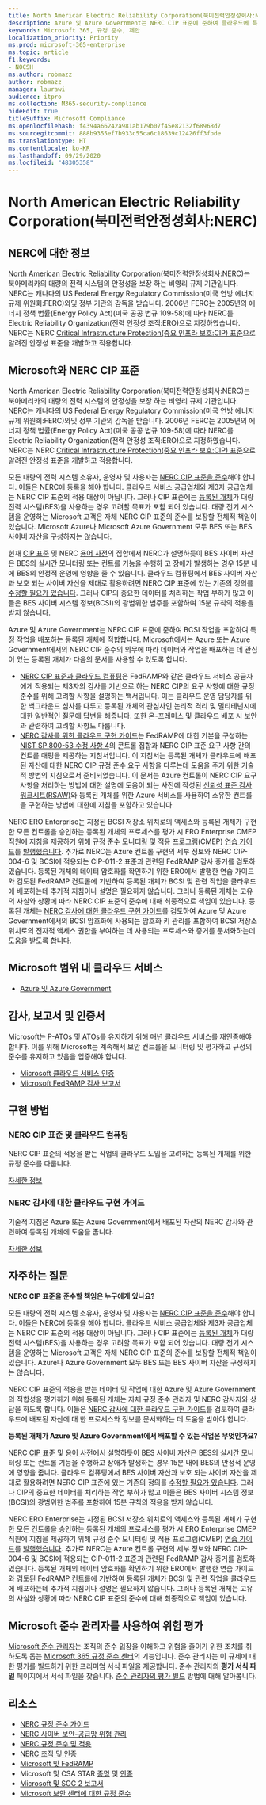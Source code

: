 ```yaml
---
title: North American Electric Reliability Corporation(북미전력안정성회사:NERC)
description: Azure 및 Azure Government는 NERC CIP 표준에 준하여 클라우드에 특정 작업을 배포하는 등록된 개체에 적합합니다.
keywords: Microsoft 365, 규정 준수, 제안
localization_priority: Priority
ms.prod: microsoft-365-enterprise
ms.topic: article
f1.keywords:
- NOCSH
ms.author: robmazz
author: robmazz
manager: laurawi
audience: itpro
ms.collection: M365-security-compliance
hideEdit: true
titleSuffix: Microsoft Compliance
ms.openlocfilehash: f4394a66242a981ab179b07f45e82132f68968d7
ms.sourcegitcommit: 888b9355ef7b933c55ca6c18639c12426ff3fbde
ms.translationtype: HT
ms.contentlocale: ko-KR
ms.lasthandoff: 09/29/2020
ms.locfileid: "48305358"
---
```

# <a name="north-american-electric-reliability-corporation-nerc"></a>North American Electric Reliability Corporation(북미전력안정성회사:NERC)

## <a name="about-the-nerc"></a>NERC에 대한 정보

[North American Electric Reliability Corporation](https://www.nerc.com/)(북미전력안정성회사:NERC)는 북아메리카의 대량의 전력 시스템의 안정성을 보장 하는 비영리 규제 기관입니다. NERC는 캐나다의 US Federal Energy Regulatory Commission(미국 연방 에너지 규제 위원회:FERC)와및 정부 기관의 감독을 받습니다. 2006년 FERC는 2005년의 에너지 정책 법률(Energy Policy Act)(미국 공공 법규 109-58)에 따라 NERC를 Electric Reliability Organization(전력 안정성 조직:ERO)으로 지정하였습니다. NERC는 NERC [Critical Infrastructure Protection(중요 인프라 보호:CIP) 표준](https://www.nerc.com/pa/Stand/Pages/CIPStandards.aspx)으로 알려진 안정성 표준을 개발하고 적용합니다.

## <a name="microsoft-and-the-nerc-cip-standard"></a>Microsoft와 NERC CIP 표준

North American Electric Reliability Corporation(북미전력안정성회사:NERC)는 북아메리카의 대량의 전력 시스템의 안정성을 보장 하는 비영리 규제 기관입니다. NERC는 캐나다의 US Federal Energy Regulatory Commission(미국 연방 에너지 규제 위원회:FERC)와및 정부 기관의 감독을 받습니다. 2006년 FERC는 2005년의 에너지 정책 법률(Energy Policy Act)(미국 공공 법규 109-58)에 따라 NERC를 Electric Reliability Organization(전력 안정성 조직:ERO)으로 지정하였습니다. NERC는 NERC [Critical Infrastructure Protection(중요 인프라 보호:CIP) 표준](https://www.nerc.com/pa/Stand/Pages/CIPStandards.aspx)으로 알려진 안정성 표준을 개발하고 적용합니다.

모든 대량의 전력 시스템 소유자, 운영자 및 사용자는 [NERC CIP 표준을 준수](https://www.nerc.com/pa/comp/Pages/default.aspx)해야 합니다. 이들은 NERC에 등록을 해야 합니다. 클라우드 서비스 공급업체와 제3자 공급업체는 NERC CIP 표준의 적용 대상이 아닙니다. 그러나 CIP 표준에는 [등록된 개체](https://www.nerc.com/pa/comp/Pages/Registration.aspx)가 대량 전력 시스템(BES)을 사용하는 경우 고려할 목표가 포함 되어 있습니다. 대량 전기 시스템을 운영하는 Microsoft 고객은 자체 NERC CIP 표준의 준수를 보장할 전체적 책임이 있습니다. Microsoft Azure나 Microsoft Azure Government 모두 BES 또는 BES 사이버 자산을 구성하지는 않습니다.

현재 [CIP 표준](https://www.nerc.com/pa/Stand/Reliability%20Standards%20Complete%20Set/RSCompleteSet.pdf) 및 NERC [용어 사전](https://www.nerc.com/pa/Stand/Glossary%20of%20Terms/Glossary_of_Terms.pdf)의 집합에서 NERC가 설명하듯이 BES 사이버 자산은 BES의 실시간 모니터링 또는 컨트롤 기능을 수행하 고 장애가 발생하는 경우 15분 내에 BES의 안정적 운영에 영향을 줄 수 있습니다. 클라우드 컴퓨팅에서 BES 사이버 자산과 보호 되는 사이버 자산을 제대로 활용하려면 NERC CIP 표준에 있는 기존의 정의를 [수정할 필요가 있습니다](https://www.nerc.com/pa/Stand/Pages/Project%202016-02%20Modifications%20to%20CIP%20Standards.aspx). 그러나 CIP의 중요한 데이터를 처리하는 작업 부하가 많고 이들은 BES 사이버 시스템 정보(BCSI)의 광범위한 범주를 포함하여 15분 규칙의 적용을 받지 않습니다.

Azure 및 Azure Government는 NERC CIP 표준에 준하여 BCSI 작업을 포함하여 특정 작업을 배포하는 등록된 개체에 적합합니다. Microsoft에서는 Azure 또는 Azure Government에서의 NERC CIP 준수의 의무에 따라 데이터와 작업을 배포하는 데 관심이 있는 등록된 개체가 다음의 문서를 사용할 수 있도록 합니다.

- [NERC CIP 표준과 클라우드 컴퓨팅](https://aka.ms/AzureNERC)은 FedRAMP와 같은 클라우드 서비스 공급자에게 적용되는 제3자의 감사를 기반으로 하는 NERC CIP의 요구 사항에 대한 규정 준수를 위해 고려할 사항을 설명하는 백서입니다. 이는 클라우드 운영 담당자를 위한 백그라운드 심사를 다루고 등록된 개체의 관심사인 논리적 격리 및 멀티테넌시에 대한 일반적인 질문에 답변을 해줍니다. 또한 온-프레미스 및 클라우드 배포 시 보안과 관련하여 고려할 사항도 다룹니다.
- [NERC 감사를 위한 클라우드 구현 가이드](https://aka.ms/AzureNERCGuide)는 FedRAMP에 대한 기본을 구성하는 [NIST SP 800-53 수정 사항 4](https://nvd.nist.gov/800-53/Rev4)의 콘트롤 집합과 NERC CIP 표준 요구 사항 간의 컨트롤 매핑을 제공하는 지침서입니다. 이 지침서는 등록된 개체가 클라우드에 배포된 자산에 대한 NERC CIP 규정 준수 요구 사항을 다루는데 도움을 주기 위한 기술적 방법의 지침으로서 준비되었습니다. 이 문서는 Azure 컨트롤이 NERC CIP 요구 사항을 처리하는 방법에 대한 설명에 도움이 되는 사전에 작성된 [신뢰성 표준 감사 워크시트(RSAW)](https://www.nerc.com/pa/comp/Pages/Reliability-Standard-Audit-Worksheets-\(RSAWs\).aspx)와 등록된 개체를 위한 Azure 서비스를 사용하여 소유한 컨트롤을 구현하는 방법에 대한에 지침을 포함하고 있습니다.

NERC ERO Enterprise는 지정된 BCSI 저장소 위치로의 액세스와 등록된 개체가 구현한 모든 컨트롤을 승인하는 등록된 개체의 프로세스를 평가 시 ERO Enterprise CMEP 직원에 지침을 제공하기 위해 규정 준수 모니터링 및 적용 프로그램(CMEP) [연습 가이드](https://www.nerc.com/pa/comp/guidance/CMEPPracticeGuidesDL/ERO%20Enterprise%20CMEP%20Practice%20Guide%20_%20BCSI%20-%20v0.2%20CLEAN.pdf)를 [발행했습니다](https://www.nerc.com/pa/comp/guidance/Pages/default.aspx). 추가로 NERC는 Azure 컨트롤 구현의 세부 정보와 NERC CIP-004-6 및 BCSI에 적용되는 CIP-011-2 표준과 관련된 FedRAMP 감사 증거를 검토하였습니다. 등록된 개체의 데이터 암호화를 확인하기 위한 ERO에서 발행한 연습 가이드와 검토된 FedRAMP 컨트롤에 기반하여 등록된 개체가 BCSI 및 관련 작업을 클라우드에 배포하는데 추가적 지침이나 설명은 필요하지 않습니다. 그러나 등록된 개체는 고유의 사실와 상황에 따라 NERC CIP 표준의 준수에 대해 최종적으로 책임이 있습니다. 등록된 개체는 [NERC 감사에 대한 클라우드 구현 가이드](https://aka.ms/AzureNERCGuide)를 검토하여 Azure 및 Azure Government에서의 BCSI 암호화에 사용되는 암호화 키 관리를 포함하여 BCSI 저장소 위치로의 전자적 액세스 권한을 부여하는 데 사용되는 프로세스와 증거를 문서화하는데 도움을 받도록 합니다.

## <a name="microsoft-in-scope-cloud-services"></a>Microsoft 범위 내 클라우드 서비스

- [Azure 및 Azure Government](https://aka.ms/AzureCompliance)

## <a name="audits-reports-and-certificates"></a>감사, 보고서 및 인증서

Microsoft는 P-ATOs 및 ATOs를 유지하기 위해 매년 클라우드 서비스를 재인증해야 합니다. 이를 위해 Microsoft는 계속해서 보안 컨트롤을 모니터링 및 평가하고 규정의 준수를 유지하고 있음을 입증해야 합니다.

- [Microsoft 클라우드 서비스 인증](https://marketplace.fedramp.gov/?sort=productName&productNameSearch=azure#/product/azure-government)
- [Microsoft FedRAMP 감사 보고서](https://aka.ms/MicrosoftFedRAMPAuditDocuments)

## <a name="how-to-implement"></a>구현 방법

### <a name="nerc-cip-standards-and-cloud-computing"></a>NERC CIP 표준 및 클라우드 컴퓨팅

NERC CIP 표준의 적용을 받는 작업의 클라우드 도입을 고려하는 등록된 개체를 위한 규정 준수를 다룹니다.

[자세한 정보](https://aka.ms/AzureNERC)

### <a name="cloud-implementation-guide-for-nerc-audits"></a>NERC 감사에 대한 클라우드 구현 가이드

기술적 지침은 Azure 또는 Azure Government에서 배포된 자산의 NERC 감사와 관련하여 등록된 개체에 도움을 줍니다. 

[자세한 정보](https://aka.ms/AzureNERCGuide)

## <a name="frequently-asked-questions"></a>자주하는 질문

**NERC CIP 표준을 준수할 책임은 누구에게 있나요?**

모든 대량의 전력 시스템 소유자, 운영자 및 사용자는 [NERC CIP 표준을 준수](https://www.nerc.com/pa/comp/Pages/default.aspx)해야 합니다. 이들은 NERC에 등록을 해야 합니다. 클라우드 서비스 공급업체와 제3자 공급업체는 NERC CIP 표준의 적용 대상이 아닙니다. 그러나 CIP 표준에는 [등록된 개체](https://www.nerc.com/pa/comp/Pages/Registration.aspx)가 대량 전력 시스템(BES)을 사용하는 경우 고려할 목표가 포함 되어 있습니다. 대량 전기 시스템을 운영하는 Microsoft 고객은 자체 NERC CIP 표준의 준수를 보장할 전체적 책임이 있습니다. Azure나 Azure Government 모두 BES 또는 BES 사이버 자산을 구성하지는 않습니다.

NERC CIP 표준의 적용을 받는 데이터 및 작업에 대한 Azure 및 Azure Government의 적합성을 평가하기 위해 등록된 개체는 자체 규정 준수 관리자 및 NERC 감사자와 상담을 하도록 합니다. 이들은 [NERC 감사에 대한 클라우드 구현 가이드](https://aka.ms/AzureNERCGuide)를 검토하여 클라우드에 배포된 자산에 대 한 프로세스와 정보를 문서화하는 데 도움을 받아야 합니다.

**등록된 개체가 Azure 및 Azure Government에서 배포할 수 있는 작업은 무엇인가요?**

NERC [CIP 표준](https://www.nerc.com/pa/Stand/Reliability%20Standards%20Complete%20Set/RSCompleteSet.pdf) 및 [용어 사전](https://www.nerc.com/pa/Stand/Glossary%20of%20Terms/Glossary_of_Terms.pdf)에서 설명하듯이 BES 사이버 자산은 BES의 실시간 모니터링 또는 컨트롤 기능을 수행하고 장애가 발생하는 경우 15분 내에 BES의 안정적 운영에 영향을 줍니다. 클라우드 컴퓨팅에서 BES 사이버 자산과 보호 되는 사이버 자산을 제대로 활용하려면 NERC CIP 표준에 있는 기존의 정의를 [수정할 필요가 있습니다](https://www.nerc.com/pa/Stand/Pages/Project%202016-02%20Modifications%20to%20CIP%20Standards.aspx). 그러나 CIP의 중요한 데이터를 처리하는 작업 부하가 많고 이들은 BES 사이버 시스템 정보(BCSI)의 광범위한 범주를 포함하여 15분 규칙의 적용을 받지 않습니다.

NERC ERO Enterprise는 지정된 BCSI 저장소 위치로의 액세스와 등록된 개체가 구현한 모든 컨트롤을 승인하는 등록된 개체의 프로세스를 평가 시 ERO Enterprise CMEP 직원에 지침을 제공하기 위해 규정 준수 모니터링 및 적용 프로그램(CMEP) [연습 가이드](https://www.nerc.com/pa/comp/guidance/CMEPPracticeGuidesDL/ERO%20Enterprise%20CMEP%20Practice%20Guide%20_%20BCSI%20-%20v0.2%20CLEAN.pdf)를 [발행했습니다](https://www.nerc.com/pa/comp/guidance/Pages/default.aspx). 추가로 NERC는 Azure 컨트롤 구현의 세부 정보와 NERC CIP-004-6 및 BCSI에 적용되는 CIP-011-2 표준과 관련된 FedRAMP 감사 증거를 검토하였습니다. 등록된 개체의 데이터 암호화를 확인하기 위한 ERO에서 발행한 연습 가이드와 검토된 FedRAMP 컨트롤에 기반하여 등록된 개체가 BCSI 및 관련 작업을 클라우드에 배포하는데 추가적 지침이나 설명은 필요하지 않습니다. 그러나 등록된 개체는 고유의 사실와 상황에 따라 NERC CIP 표준의 준수에 대해 최종적으로 책임이 있습니다.

## <a name="use-microsoft-compliance-manager-to-assess-your-risk"></a>Microsoft 준수 관리자를 사용하여 위험 평가

[Microsoft 준수 관리자](compliance-manager.md)는 조직의 준수 입장을 이해하고 위험을 줄이기 위한 조치를 취하도록 돕는 [Microsoft 365 규정 준수 센터](microsoft-365-compliance-center.md)의 기능입니다. 준수 관리자는 이 규제에 대한 평가를 빌드하기 위한 프리미엄 서식 파일을 제공합니다. 준수 관리자의 **평가 서식 파일** 페이지에서 서식 파일을 찾습니다. [준수 관리자의 평가 빌드](compliance-manager-assessments.md) 방법에 대해 알아봅니다.

## <a name="resources"></a>리소스

- [NERC 규정 준수 가이드](https://www.nerc.com/pa/comp/guidance/)
- [NERC 사이버 보안-공급망 위험 관리](https://www.nerc.com/pa/Stand/Pages/CIP0131RI.aspx)
- [NERC 규정 준수 및 적용](https://www.nerc.com/pa/comp/Pages/default.aspx)
- [NERC 조직 및 인증](https://www.nerc.com/pa/comp/Pages/Registration.aspx)
- [Microsoft 및 FedRAMP](offering-fedramp.md)
- Microsoft 및 CSA STAR [증명](offering-csa-star-attestation.md) 및 [인증](offering-csa-star-certification.md)
- [Microsoft 및 SOC 2 보고서](offering-soc.md)
- [Microsoft 보안 센터에 대한 규정 준수](https://www.microsoft.com/trust-center/compliance/compliance-overview)
